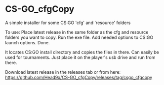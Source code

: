 # CS-GO_cfgCopy
A simple installer for some CS:GO 'cfg' and 'resource' folders

To use:
Place latest release in the same folder as the cfg and resource folders you want to copy.
Run the exe file.
Add needed options to CS:GO launch options.
Done.

It locates CS:GO install directory and copies the files in there. Can easily be used for tournaments. Just place it on the player's usb drive and run from there.

Download latest release in the releases tab or from here:  
https://github.com/Head9x/CS-GO_cfgCopy/releases/tag/csgo_cfgcopy
